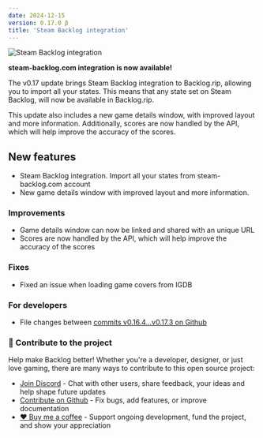```yaml
---
date: 2024-12-15
version: 0.17.0 β
title: 'Steam Backlog integration'
---
```


![Steam Backlog integration](/img/changelog/v0.17.png)

**steam-backlog.com integration is now available!**

The v0.17 update brings Steam Backlog integration to Backlog.rip, allowing you to import all your states. This means that any state set on Steam Backlog, will now be available in Backlog.rip.

This update also includes a new game details window, with improved layout and more information. Additionally, scores are now handled by the API, which will help improve the accuracy of the scores.

## New features
- Steam Backlog integration. Import all your states from steam-backlog.com account
- New game details window with improved layout and more information.

### Improvements
- Game details window can now be linked and shared with an unique URL
- Scores are now handled by the API, which will help improve the accuracy of the scores

### Fixes
- Fixed an issue when loading game covers from IGDB

### For developers
- File changes between [commits v0.16.4...v0.17.3 on Github](https://github.com/gsabater/backlog.rip/compare/v0.16.4...v0.17.3)

### 🤝 Contribute to the project

Help make Backlog better! Whether you're a developer, designer, or just love gaming, there are many ways to contribute to this open source project:

- [Join Discord](https://discord.gg/F2sPE5B) - Chat with other users, share feedback, your ideas and help shape future updates
- [Contribute on Github](https://github.com/gsabater/backlog.rip) - Fix bugs, add features, or improve documentation
- [❤️ Buy me a coffee](https://buymeacoffee.com/steambacklog) - Support ongoing development, fund the project, and show your appreciation
